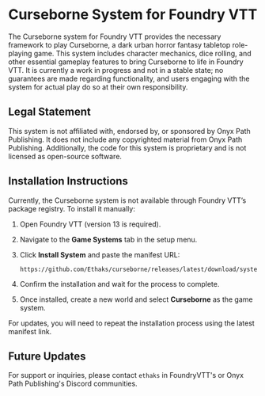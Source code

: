 # Curseborne System for Foundry VTT

The Curseborne system for Foundry VTT provides the necessary framework to play Curseborne, a dark urban horror fantasy tabletop role-playing game. This system includes character mechanics, dice rolling, and other essential gameplay features to bring Curseborne to life in Foundry VTT.
It is currently a work in progress and not in a stable state; no guarantees are made regarding functionality, and users engaging with the system for actual play do so at their own responsibility.

## Legal Statement

This system is not affiliated with, endorsed by, or sponsored by Onyx Path Publishing. It does not include any copyrighted material from Onyx Path Publishing. Additionally, the code for this system is proprietary and is not licensed as open-source software.

## Installation Instructions

Currently, the Curseborne system is not available through Foundry VTT’s package registry. To install it manually:

1. Open Foundry VTT (version 13 is required).
2. Navigate to the **Game Systems** tab in the setup menu.
3. Click **Install System** and paste the manifest URL:

   ```
   https://github.com/Ethaks/curseborne/releases/latest/download/system.json
   ```

4. Confirm the installation and wait for the process to complete.
5. Once installed, create a new world and select **Curseborne** as the game system.

For updates, you will need to repeat the installation process using the latest manifest link.

## Future Updates

For support or inquiries, please contact `ethaks` in FoundryVTT's or Onyx Path Publishing's Discord communities.

